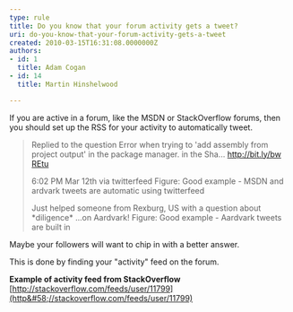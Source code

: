 ```yaml
---
type: rule
title: Do you know that your forum activity gets a tweet?
uri: do-you-know-that-your-forum-activity-gets-a-tweet
created: 2010-03-15T16:31:08.0000000Z
authors:
- id: 1
  title: Adam Cogan
- id: 14
  title: Martin Hinshelwood

---
```


 
If you are active in a forum, like the MSDN or StackOverflow forums, then you should set up the RSS for your activity to automatically tweet.


> Replied to the question Error when trying to 'add assembly from project output' in the package manager. in the Sha... http://bit.ly/bw​REtu        
> 
> 6:02 PM M​ar 12th via twitterfe​ed
> Figure: Good example - MSDN and ardv​ark tweets are automatic using twitterfeed
> 
> Just helped someone from Rexburg, US with a question about \*diligence\* ...on Aardvark!
> Figure: Good example - Aardvark tweet​​s are built in

 
Maybe your followers will want to chip in with a better answer.

This is done by finding your "activity" feed on the forum.​

**Example of activity feed from StackOverflow**
[http://stackoverflow.com/feeds/user/11799](http&#58;//stackoverflow.com/feeds/user/11799)

